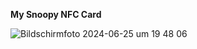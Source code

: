 **My Snoopy NFC Card**

![Bildschirmfoto 2024-06-25 um 19 48 06](https://github.com/herrTechnok/Snoopy-NFC-Card/assets/74203944/fb0e270c-fe68-4e5c-ac81-91ccc659d525)
